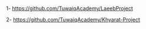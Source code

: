  1-  https://github.com/TuwaiqAcademy/LaeebProject

 2- https://github.com/TuwaiqAcademy/Khyarat-Project
